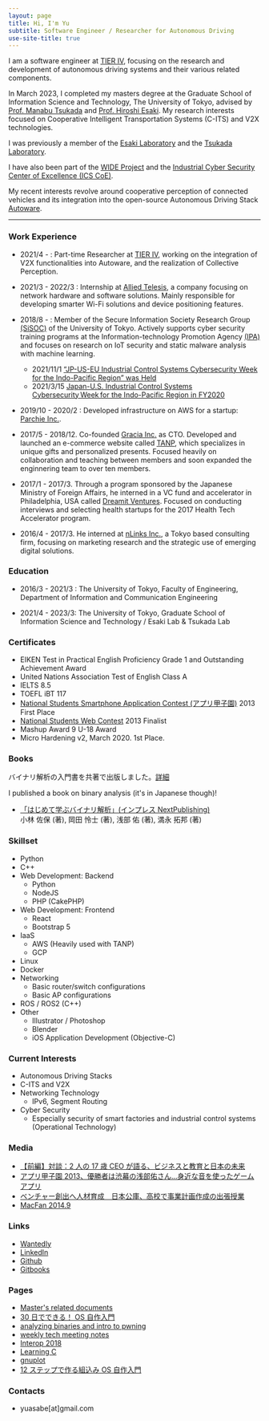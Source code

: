 ```yaml
---
layout: page
title: Hi, I'm Yu
subtitle: Software Engineer / Researcher for Autonomous Driving
use-site-title: true
---
```


I am a software engineer at [TIER IV](https://tier4.jp/en/), focusing on the research and development of autonomous driving systems and their various related components.

In March 2023, I completed my masters degree at the Graduate School of Information Science and Technology, The University of Tokyo, advised by [Prof. Manabu Tsukada](https://tlab.hongo.wide.ad.jp/People/manabu-tsukada/) and [Prof. Hiroshi Esaki](http://hiroshi1.hongo.wide.ad.jp/hiroshi/). My research interests focused on Cooperative Intelligent Transportation Systems (C-ITS) and V2X technologies.

I was previously a member of the [Esaki Laboratory](http://www.hongo.wide.ad.jp/index.html) and the [Tsukada Laboratory](https://tlab.hongo.wide.ad.jp/).

I have also been part of the [WIDE Project](https://www.wide.ad.jp/) and the [Industrial Cyber Security Center of Excellence (ICS CoE)](https://www.ipa.go.jp/icscoe/english/index.html).

My recent interests revolve around cooperative perception of connected vehicles and its integration into the open-source Autonomous Driving Stack [Autoware](https://tier4.jp/en/autoware/). 

---

### Work Experience


- 2021/4 - : Part-time Researcher at [TIER IV](https://tier4.jp/en/), working on the integration of V2X functionalities into Autoware, and the realization of Collective Perception.

- 2021/3 - 2022/3 : Internship at [Allied Telesis](https://www.alliedtelesis.com/jp/en), a company focusing on network hardware and software solutions. Mainly responsible for developing smarter Wi-Fi solutions and device positioning features.

- 2018/8 - : Member of the Secure Information Society Research Group [(SiSOC)](http://sisoc-tokyo.iii.u-tokyo.ac.jp/) of the University of Tokyo. Actively supports cyber security training programs at the Information-technology Promotion Agency [(IPA)](https://www.ipa.go.jp/index.html) and focuses on research on IoT security and static malware analysis with machine learning.
  - 2021/11/1 [“JP-US-EU Industrial Control Systems Cybersecurity Week for the Indo-Pacific Region” was Held](https://www.meti.go.jp/english/press/2021/1101_001.html)
  - 2021/3/15 [Japan-U.S. Industrial Control Systems Cybersecurity Week for the Indo-Pacific Region in FY2020](https://jp.usembassy.gov/japan-us-industrial-control-systems-cybersecurity/)

- 2019/10 - 2020/2 : Developed infrastructure on AWS for a startup: [Parchie Inc.](https://parchie.jp]).

- 2017/5 - 2018/12. Co-founded [Gracia Inc.](https://gra-cia.co.jp/index) as CTO. Developed and launched an e-commerce website called [TANP](https://tanp.jp), which specializes in unique gifts and personalized presents. Focused heavily on collaboration and teaching between members and soon expanded the enginnering team to over ten members.

- 2017/1 - 2017/3. Through a program sponsored by the Japanese Ministry of Foreign Affairs, he interned in a VC fund and accelerator in Philadelphia, USA called [Dreamit Ventures](https://www.dreamit.com/). Focused on conducting interviews and selecting health startups for the 2017 Health Tech Accelerator program.

- 2016/4 - 2017/3. He interned at [nLinks Inc.](https://nlinks.co.jp/), a Tokyo based consulting firm, focusing on marketing research and the strategic use of emerging digital solutions.

### Education

- 2016/3 - 2021/3 : The University of Tokyo, Faculty of Engineering, Department of Information and Communication Engineering

- 2021/4 - 2023/3: The University of Tokyo, Graduate School of Information Science and Technology / Esaki Lab & Tsukada Lab

### Certificates

- EIKEN Test in Practical English Proficiency Grade 1 and Outstanding Achievement Award
- United Nations Association Test of English Class A
- IELTS 8.5
- TOEFL iBT 117
- [National Students Smartphone Application Contest (アプリ甲子園)](https://www.applikoshien.jp/) 2013 First Place
- [National Students Web Contest](http://webcon.japias.jp/) 2013 Finalist
- Mashup Award 9 U-18 Award
- Micro Hardening v2, March 2020. 1st Place.


### Books

バイナリ解析の入門書を共著で出版しました。[詳細](https://yuasabe.gitbook.io/notes/binary-book)

I published a book on binary analysis (it's in Japanese though)!

- [「はじめて学ぶバイナリ解析」(インプレス NextPublishing) ](https://www.amazon.co.jp/gp/product/B084R85269/ref=as_li_tf_tl?ie=UTF8&camp=247&creative=1211&creativeASIN=B084R85269&linkCode=as2&tag=impressrd-1-22)  
  小林 佐保 (著), 岡田 怜士 (著), 浅部 佑 (著), 満永 拓邦 (著)

### Skillset

- Python
- C++
- Web Development: Backend
  - Python
  - NodeJS
  - PHP (CakePHP)
- Web Development: Frontend
  - React
  - Bootstrap 5
- IaaS
  - AWS (Heavily used with TANP)
  - GCP
- Linux
- Docker
- Networking
  - Basic router/switch configurations
  - Basic AP configurations
- ROS / ROS2 (C++)
- Other
  - Illustrator / Photoshop
  - Blender
  - iOS Application Development (Objective-C)

### Current Interests

- Autonomous Driving Stacks
- C-ITS and V2X
- Networking Technology
  - IPv6, Segment Routing
- Cyber Security
  - Especially security of smart factories and industrial control systems (Operational Technology)

### Media

- [【前編】対談：2 人の 17 歳 CEO が語る、ビジネスと教育と日本の未来](https://www.recruit.co.jp/meet_recruit/2015/02/og5-1.html)
- [アプリ甲子園 2013、優勝者は渋幕の浅部佑さん…身近な音を使ったゲームアプリ](https://resemom.jp/article/2013/10/01/15397.html)
- [ベンチャー創出へ人材育成　日本公庫、高校で事業計画作成の出張授業](https://www.sankeibiz.jp/business/news/160921/bsl1609210500003-n2.htm)
- [MacFan 2014.9](https://books.google.co.jp/books?id=vGYRBAAAQBAJ&pg=PA113&lpg=PA113&dq=%E6%B5%85%E9%83%A8+%E4%BD%91&source=bl&ots=wYTFuW07Ip&sig=ACfU3U0BgtxlR50Mehbla5IUZzEEjhfIbQ&hl=en&sa=X&ved=2ahUKEwj2iKv7n77hAhVfx4sBHSVhC7EQ6AEwDXoECAgQAQ#v=onepage&q=%E6%B5%85%E9%83%A8%20%E4%BD%91&f=false)

### Links

- [Wantedly](https://www.wantedly.com/users/17848644)
- [LinkedIn](https://www.linkedin.com/in/yu-asabe-a125a111b)
- [Github](https://github.com/yuasabe)
- [Gitbooks](https://yuasabe.gitbook.io/notes/)

### Pages

- [Master's related documents](/masters)
- [30 日でできる！ OS 自作入門](https://yuasabe.gitbook.io/notes/my-os)
- [analyzing binaries and intro to pwning](/pwn01.html)
- [weekly tech meeting notes](/weekly_tech_meeting.html)
- [Interop 2018](/interop2018.html)
- [Learning C](/c_lang.html)
- [gnuplot](/gnuplot.html)
- [12 ステップで作る組込み OS 自作入門](/12step.html)

### Contacts

- yuasabe[at]gmail.com